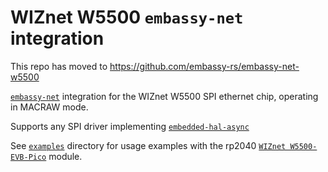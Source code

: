 # WIZnet W5500 `embassy-net` integration

This repo has moved to https://github.com/embassy-rs/embassy-net-w5500

[`embassy-net`](https://crates.io/crates/embassy-net) integration for the WIZnet W5500 SPI ethernet chip, operating in MACRAW mode.

Supports any SPI driver implementing [`embedded-hal-async`](https://crates.io/crates/embedded-hal-async)

See [`examples`](https://github.com/kalkyl/embassy-net-w5500/tree/main/examples) directory for usage examples with the rp2040 [`WIZnet W5500-EVB-Pico`](https://www.wiznet.io/product-item/w5500-evb-pico/) module.
